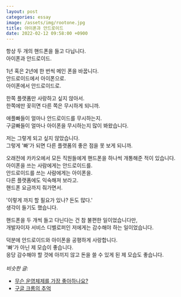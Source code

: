 ```yaml
---
layout: post
categories: essay
image: /assets/img/rootone.jpg
title: 아이폰과 안드로이드
date: 2022-02-12 09:58:00 +0900
---
```


항상 두 개의 핸드폰을 들고 다닙니다.  
아이폰과 안드로이드.

1년 혹은 2년에 한 번씩 메인 폰을 바꿉니다.  
안드로이드에서 아이폰으로.  
아이폰에서 안드로이드로.

한쪽 플랫폼만 사랑하고 싶지 않아서.  
한쪽에만 꽂히면 다른 쪽은 무시하게 되니까.

애플빠들이 얼마나 안드로이드를 무시하는지.  
구글빠들이 얼마나 아이폰을 무시하는지 많이 봐왔습니다.

저는 그렇게 되고 싶지 않았습니다.  
그렇게 '빠'가 되면 다른 플랫폼의 좋은 점을 못 보게 되니까.

오래전에 카카오에서 모든 직원들에게 핸드폰을 하나씩 개통해준 적이 있습니다.  
아이폰을 쓰는 사람에게는 안드로이드를.  
안드로이드를 쓰는 사람에게는 아이폰을.  
다른 플랫폼에도 익숙해져 보라고.  
핸드폰 요금까지 줘가면서.

'이렇게 까지 할 필요가 있나? 돈도 많다.'  
생각이 들기도 했습니다.

핸드폰을 두 개씩 들고 다닌다는 건 참 불편한 일이었습니다만,  
개발자이자 서비스 디벨로퍼인 저에게는 감수해야 하는 일이었습니다.

덕분에 안드로이드와 아이폰을 공평하게 사랑합니다.  
'빠'가 아닌 제 모습이 좋습니다.  
응당 감수해야 할 것에 아끼지 않고 돈을 쓸 수 있게 된 제 모습도 좋습니다.
<br>
<br>
*비슷한 글:*
* [무슨 운영체제를 가장 좋아하나요?](/essay/2021/08/25/무슨-운영체제를-가장-좋아하나요.html)
* [구글 크롬의 추억](/essay/2022/03/31/google-chrome.html)